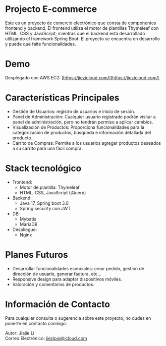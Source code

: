 # Projecto E-commerce
Este es un proyecto de comercio electrónico que consta de componentes frontend y backend. 
El frontend utiliza el motor de plantillas Thymeleaf con HTML, CSS y JavaScript; mientras que el backend está desarrollado utilizando el framework Spring Boot. 
El proyecto se encuentra en desarrollo y puede que falte funcionalidades.

# Demo
Desplegado con AWS EC2: [https://jiezicloud.com/](https://jiezicloud.com/)

# Características Principales
* Gestión de Usuarios: registro de usuarios e inicio de sesión.
* Panel de Administración: Cualquier usuario registrado podrán visitar a panel de administración, pero no tendrán permiso a aplicar cambios.
* Visualización de Productos: Proporciona funcionalidades para la categorización de productos, búsqueda e información detallada del producto.
* Carrito de Compras: Permite a los usuarios agregar productos deseados a su carrito para una fácil compra.


# Stack tecnológico
* Frontend: 
    * Motor de plantilla: Thymeleaf
    * HTML, CSS, JavaScript (jQuery)
* Backend:
    * Java 17, Spring boot 3.0
    * Spring security con JWT
* DB:
    * Mybatis
    * MariaDB
* Despliegue:
    * Nginx

# Planes Futuros
* Desarrollar funcionalidades esenciales: crear pedido, gestión de dirección de usuario, generar factura, etc...
* Responsive design para adaptar dispositivos móviles.
* Valoración y comentarios de productos.

# Información de Contacto
Para cualquier consulta o sugerencia sobre este proyecto, no dudes en ponerte en contacto conmigo:

Autor: Jiajie Li\
Correo Electrónico: jiezipoi@icloud.com
